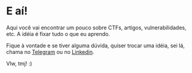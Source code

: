 # E aí!

Aqui você vai encontrar um pouco sobre CTFs, artigos, vulnerabilidades, etc. 
A idéia é fixar tudo o que eu aprendo.

Fique à vontade e se tiver alguma dúvida, quiser trocar uma idéia, sei lá, chama no [Telegram](https://t.me/alvarocostax) ou no [Linkedin](https://www.linkedin.com.br/in/alvarocostax1).

Vlw, tmj! :)
